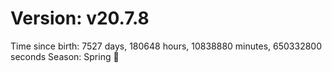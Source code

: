 # Version: v20.7.8
Time since birth: 7527 days, 180648 hours, 10838880 minutes, 650332800 seconds
Season: Spring 🌸
